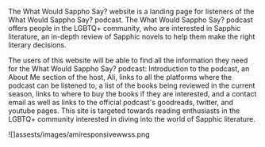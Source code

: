 The What Would Sappho Say? website is a landing page for listeners of the What Would Sappho Say? podcast. The What Would Sappho Say? podcast offers people in the LGBTQ+ community, who are interested in Sapphic literature, an in-depth review of Sapphic novels to help them make the right literary decisions.

The users of this website will be able to find all the information they need for the What Would Sappho Say? podcast: Introduction to the podcast, an About Me section of the host, Ali, links to all the platforms where the podcast can be listened to, a list of the books being reviewed in the current season, links to where to buy the books if they are interested, and a contact email as well as links to the official podcast's goodreads, twitter, and youtube pages. This site is targeted towards reading enthusiasts in the LGBTQ+ community interested in diving into the world of Sapphic literature.

![]assests/images/amiresponsivewwss.png

